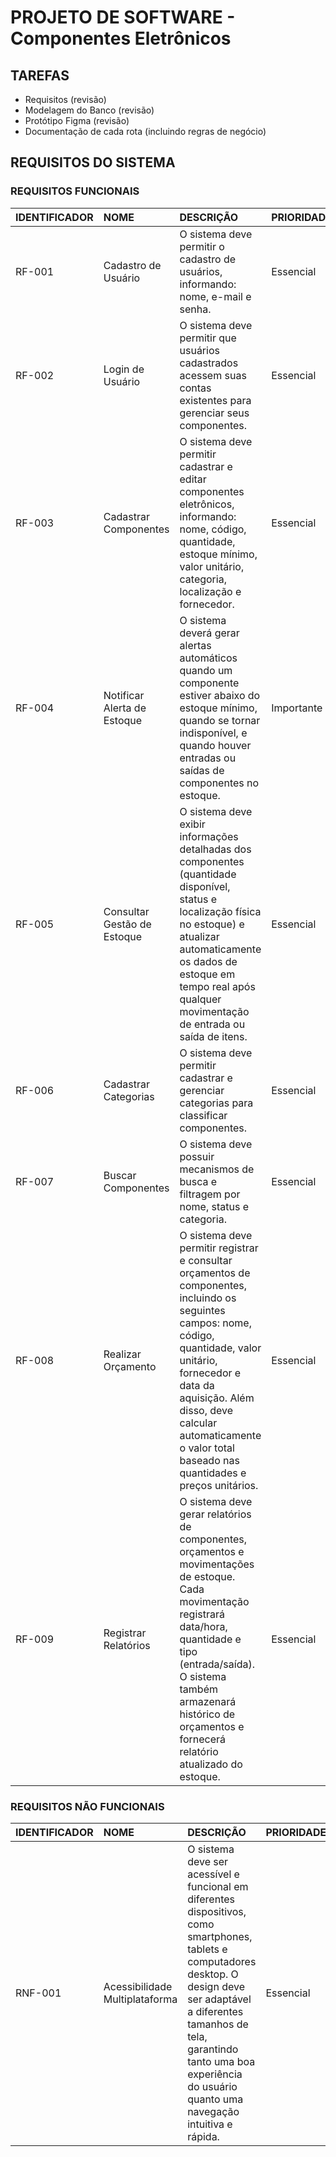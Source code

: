 # PROJETO DE SOFTWARE - Componentes Eletrônicos

## TAREFAS 

- Requisitos (revisão)
- Modelagem do Banco (revisão)
- Protótipo Figma (revisão)
- Documentação de cada rota (incluindo regras de negócio)

## REQUISITOS DO SISTEMA

### REQUISITOS FUNCIONAIS

| IDENTIFICADOR | NOME | DESCRIÇÃO | PRIORIDADE |
:---|:---|:---|:---|
|RF-001|Cadastro de Usuário|O sistema deve permitir o cadastro de usuários, informando: nome, e-mail e senha.|Essencial|
|RF-002|Login de Usuário|O sistema deve permitir que usuários cadastrados acessem suas contas existentes para gerenciar seus componentes.|Essencial|
|RF-003|Cadastrar Componentes|O sistema deve permitir cadastrar e editar componentes eletrônicos, informando: nome, código, quantidade, estoque mínimo, valor unitário, categoria, localização e fornecedor.|Essencial|
|RF-004|Notificar Alerta de Estoque|O sistema deverá gerar alertas automáticos quando um componente estiver abaixo do estoque mínimo, quando se tornar indisponível, e quando houver entradas ou saídas de componentes no estoque.|Importante|
|RF-005|Consultar Gestão de Estoque|O sistema deve exibir informações detalhadas dos componentes (quantidade disponível, status e localização física no estoque) e atualizar automaticamente os dados de estoque em tempo real após qualquer movimentação de entrada ou saída de itens.|Essencial|
|RF-006|Cadastrar Categorias|O sistema deve permitir cadastrar e gerenciar categorias para classificar componentes.|Essencial|
|RF-007|Buscar Componentes|O sistema deve possuir mecanismos de busca e filtragem por nome, status e categoria.|Essencial|
|RF-008|Realizar Orçamento|O sistema deve permitir registrar e consultar orçamentos de componentes, incluindo os seguintes campos: nome, código, quantidade, valor unitário, fornecedor e data da aquisição. Além disso, deve calcular automaticamente o valor total baseado nas quantidades e preços unitários.|Essencial|
|RF-009|Registrar Relatórios|O sistema deve gerar relatórios de componentes, orçamentos e movimentações de estoque. Cada movimentação registrará data/hora, quantidade e tipo (entrada/saída). O sistema também armazenará histórico de orçamentos e fornecerá relatório atualizado do estoque.|Essencial|

### REQUISITOS NÃO FUNCIONAIS

| IDENTIFICADOR | NOME | DESCRIÇÃO | PRIORIDADE |
|:---|:---|:---|:---|
|RNF-001|Acessibilidade Multiplataforma|O sistema deve ser acessível e funcional em diferentes dispositivos, como smartphones, tablets e computadores desktop. O design deve ser adaptável a diferentes tamanhos de tela, garantindo tanto uma boa experiência do usuário quanto uma navegação intuitiva e rápida.|Essencial|
